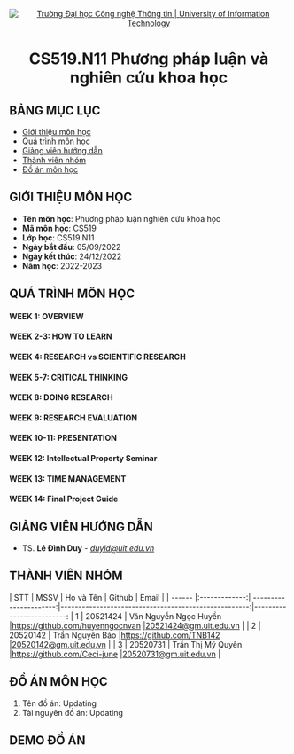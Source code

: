 <p align="center">
  <a href="https://www.uit.edu.vn/" title="Trường Đại học Công nghệ Thông tin" style="border: 5;">
    <img src="https://i.imgur.com/WmMnSRt.png" alt="Trường Đại học Công nghệ Thông tin | University of Information Technology">
  </a>
</p>

<!-- Title -->
<h1 align="center"><b>CS519.N11 Phương pháp luận và nghiên cứu khoa học</b></h1>



## BẢNG MỤC LỤC
* [ Giới thiệu môn học](#gioithieumonhoc)
* [ Quá trình môn học](#quatrinh)
* [ Giảng viên hướng dẫn](#giangvien)
* [ Thành viên nhóm](#thanhvien)
* [ Đồ án môn học](#doan)

## GIỚI THIỆU MÔN HỌC
<a name="gioithieumonhoc"></a>
* **Tên môn học**: Phương pháp luận nghiên cứu khoa học
* **Mã môn học**: CS519
* **Lớp học**: CS519.N11
* **Ngày bắt đầu**: 05/09/2022
* **Ngày kết thúc**: 24/12/2022
* **Năm học**: 2022-2023


## QUÁ TRÌNH MÔN HỌC
<a name ="quatrinh"></a>

#### WEEK 1: OVERVIEW

#### WEEK 2-3: HOW TO LEARN

#### WEEK 4: RESEARCH vs SCIENTIFIC RESEARCH 

#### WEEK 5-7: CRITICAL THINKING

#### WEEK 8: DOING RESEARCH

#### WEEK 9: RESEARCH EVALUATION

#### WEEK 10-11: PRESENTATION

#### WEEK 12: Intellectual Property Seminar

#### WEEK 13: TIME MANAGEMENT

#### WEEK 14: Final Project Guide


## GIẢNG VIÊN HƯỚNG DẪN
<a name="giangvien"></a>
* TS. **Lê Đình Duy** - *duyld@uit.edu.vn*

## THÀNH VIÊN NHÓM
<a name="thanhvien"></a>
| STT    | MSSV          | Họ và Tên              | Github                                               | Email                   |
| ------ |:-------------:| ----------------------:|-----------------------------------------------------:|-------------------------:
| 1      | 20521424      | Văn Nguyễn Ngọc Huyền  |https://github.com/huyenngocnvan                      |20521424@gm.uit.edu.vn   |
| 2      | 20520142      | Trần Nguyên Bảo        |https://github.com/TNB142                             |20520142@gm.uit.edu.vn   |
| 3      | 20520731      | Trần Thị Mỹ Quyên      |https://github.com/Ceci-june                          |20520731@gm.uit.edu.vn   |


## ĐỒ ÁN MÔN HỌC
<a name="doan"></a>
1. Tên đồ án: Updating
2. Tài nguyên đồ án: Updating

## DEMO ĐỒ ÁN



